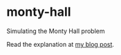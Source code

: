 # monty-hall
Simulating the Monty Hall problem

Read the explanation at [my blog post](https://perryizgr8.github.io/python/2020/10/09/simulating-monty-hall.html).